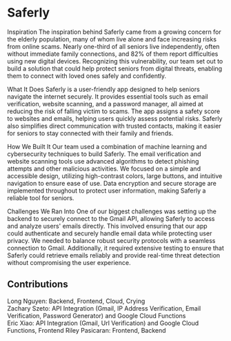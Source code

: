# Saferly

Inspiration The inspiration behind Saferly came from a growing concern for the elderly population, many of whom live alone and face increasing risks from online scams. Nearly one-third of all seniors live independently, often without immediate family connections, and 82% of them report difficulties using new digital devices. Recognizing this vulnerability, our team set out to build a solution that could help protect seniors from digital threats, enabling them to connect with loved ones safely and confidently.

What It Does Saferly is a user-friendly app designed to help seniors navigate the internet securely. It provides essential tools such as email verification, website scanning, and a password manager, all aimed at reducing the risk of falling victim to scams. The app assigns a safety score to websites and emails, helping users quickly assess potential risks. Saferly also simplifies direct communication with trusted contacts, making it easier for seniors to stay connected with their family and friends.

How We Built It Our team used a combination of machine learning and cybersecurity techniques to build Saferly. The email verification and website scanning tools use advanced algorithms to detect phishing attempts and other malicious activities. We focused on a simple and accessible design, utilizing high-contrast colors, large buttons, and intuitive navigation to ensure ease of use. Data encryption and secure storage are implemented throughout to protect user information, making Saferly a reliable tool for seniors.

Challenges We Ran Into One of our biggest challenges was setting up the backend to securely connect to the Gmail API, allowing Saferly to access and analyze users' emails directly. This involved ensuring that our app could authenticate and securely handle email data while protecting user privacy. We needed to balance robust security protocols with a seamless connection to Gmail. Additionally, it required extensive testing to ensure that Saferly could retrieve emails reliably and provide real-time threat detection without compromising the user experience.

## Contributions
Long Nguyen: Backend, Frontend, Cloud, Crying<br>
Zachary Szeto: API Integration (Gmail, IP Address Verification, Email Verification, Password Generator) and Google Cloud Functions<br>
Eric Xiao: API Integration (Gmail, Url Verification) and Google Cloud Functions, Frontend
Riley Pasicaran: Frontend, Backend<br>
